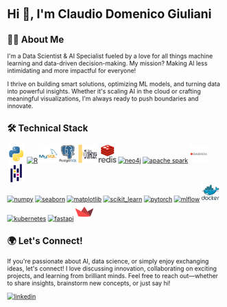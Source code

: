 <h1>Hi 👋, I'm Claudio Domenico Giuliani</h1>

<h2>👨‍💻 About Me</h2>
<p>I'm a Data Scientist & AI Specialist fueled by a love for all things machine learning and data-driven decision-making. My mission? Making AI less intimidating and more impactful for everyone!

I thrive on building smart solutions, optimizing ML models, and turning data into powerful insights. Whether it's scaling AI in the cloud or crafting meaningful visualizations, I'm always ready to push boundaries and innovate. </p>


<h2>🛠️ Technical Stack</h2>
<p>

<p><a target="_blank" href="https://raw.githubusercontent.com/devicons/devicon/master/icons/python/python-original.svg" style="display: inline-block;"><img src="https://raw.githubusercontent.com/devicons/devicon/master/icons/python/python-original.svg" alt="python" width="42" height="42" /></a>
<a target="_blank" href="https://www.r-project.org/logo/"><img src="https://www.r-project.org/logo/Rlogo.svg" alt="R" width="42" height="42" /></a>
<a target="_blank" href="https://raw.githubusercontent.com/devicons/devicon/master/icons/mysql/mysql-original-wordmark.svg" style="display: inline-block;"><img src="https://raw.githubusercontent.com/devicons/devicon/master/icons/mysql/mysql-original-wordmark.svg" alt="mysql" width="42" height="42" /></a>
<a target="_blank" href="https://raw.githubusercontent.com/devicons/devicon/master/icons/postgresql/postgresql-original-wordmark.svg" style="display: inline-block;"><img src="https://raw.githubusercontent.com/devicons/devicon/master/icons/postgresql/postgresql-original-wordmark.svg" alt="postgresql" width="42" height="42" /></a>
<a target="_blank" href="https://github.com/ClickHouse/clickhouse-docs/blob/main/static/images/clickhouse.svg"><img src="https://github.com/ClickHouse/clickhouse-docs/blob/main/static/images/clickhouse.svg" alt="clickhouse" width="42" height="42" /></a>
<a target="_blank" href="https://raw.githubusercontent.com/devicons/devicon/master/icons/redis/redis-original-wordmark.svg" style="display: inline-block;"><img src="https://raw.githubusercontent.com/devicons/devicon/master/icons/redis/redis-original-wordmark.svg" alt="redis" width="42" height="42" /></a>
<a target="_blank" href="https://github.com/neo4j-contrib/neo4j-org/blob/master/public/assets/img/neo4j/logo.svg"><img src="https://github.com/neo4j-contrib/neo4j-org/blob/master/public/assets/img/neo4j/logo.svg" alt="neo4j" width="42" height="42" /></a>
<a target="_blank" href="https://github.com/gilbarbara/logos/blob/main/logos/apache-spark.svg"><img src="https://github.com/gilbarbara/logos/blob/main/logos/apache-spark.svg" alt="apache spark" width="42" height="42" /></a>
<a target="_blank" href="https://github.com/Azure-Player/icons-and-symbols/blob/master/popular/databricks-vector-logo.svg"><img src="https://github.com/Azure-Player/icons-and-symbols/blob/master/popular/databricks-vector-logo.svg" alt="databricks" width="42" height="42" /></a>
<a target="_blank" href="https://raw.githubusercontent.com/devicons/devicon/2ae2a900d2f041da66e950e4d48052658d850630/icons/pandas/pandas-original.svg" style="display: inline-block;"><img src="https://raw.githubusercontent.com/devicons/devicon/2ae2a900d2f041da66e950e4d48052658d850630/icons/pandas/pandas-original.svg" alt="pandas" width="42" height="42" /></a>
<br>
<a target="_blank" href="https://github.com/numpy/numpy/blob/main/branding/logo/logomark/numpylogoicon.svg"><img src="https://github.com/numpy/numpy/blob/main/branding/logo/logomark/numpylogoicon.svg" alt="numpy" width="42" height="42" /></a>
<a target="_blank" href="https://seaborn.pydata.org/_images/logo-mark-lightbg.svg" style="display: inline-block;"><img src="https://seaborn.pydata.org/_images/logo-mark-lightbg.svg" alt="seaborn" width="42" height="42" /></a>
<a target="_blank" href="https://github.com/gilbarbara/logos/blob/main/logos/matplotlib-icon.svg"><img src="https://github.com/gilbarbara/logos/blob/main/logos/matplotlib-icon.svg" alt="matplotlib" width="42" height="42" /></a>
<a target="_blank" href="https://upload.wikimedia.org/wikipedia/commons/0/05/Scikit_learn_logo_small.svg" style="display: inline-block;"><img src="https://upload.wikimedia.org/wikipedia/commons/0/05/Scikit_learn_logo_small.svg" alt="scikit_learn" width="42" height="42" /></a>
<a target="_blank" href="https://www.vectorlogo.zone/logos/pytorch/pytorch-icon.svg" style="display: inline-block;"><img src="https://www.vectorlogo.zone/logos/pytorch/pytorch-icon.svg" alt="pytorch" width="42" height="42" /></a>
<a target="_blank" href="https://github.com/mlflow/mlflow/blob/master/assets/logo.svg"><img src="https://github.com/mlflow/mlflow/blob/master/assets/logo.svg" alt="mlflow" width="42" height="42" /></a>
<a target="_blank" href="https://raw.githubusercontent.com/devicons/devicon/master/icons/docker/docker-original-wordmark.svg" style="display: inline-block;"><img src="https://raw.githubusercontent.com/devicons/devicon/master/icons/docker/docker-original-wordmark.svg" alt="docker" width="42" height="42" /></a>
<a target="_blank" href="https://www.vectorlogo.zone/logos/kubernetes/kubernetes-icon.svg" style="display: inline-block;"><img src="https://www.vectorlogo.zone/logos/kubernetes/kubernetes-icon.svg" alt="kubernetes" width="42" height="42" /></a>
<a target="_blank" href="https://github.com/gilbarbara/logos/blob/main/logos/fastapi-icon.svg"><img src="https://github.com/gilbarbara/logos/blob/main/logos/fastapi-icon.svg" alt="fastapi" width="42" height="42" /></a>
<a target="_blank" href="https://github.com/devicons/devicon/blob/master/icons/streamlit/streamlit-original.svg">
    <img src="https://raw.githubusercontent.com/devicons/devicon/master/icons/streamlit/streamlit-original.svg" alt="Streamlit" width="42" height="42" />
</a>




</p>

<h2>🌍 Let's Connect!</h2>
<p>
If you're passionate about AI, data science, or simply enjoy exchanging ideas, let's connect! I love discussing innovation, collaborating on exciting projects, and learning from brilliant minds.  
Feel free to reach out—whether to share insights, brainstorm new concepts, or just say hi!  
</p>

<p>
<a target="_blank" href="https://www.linkedin.com/in/claudio-domenico-giuliani"><img src="https://img.shields.io/badge/linkedin-logo?style=for-the-badge&logo=linkedin&logoColor=white&color=%230a77b6" alt="linkedin" /></a>
</p>



